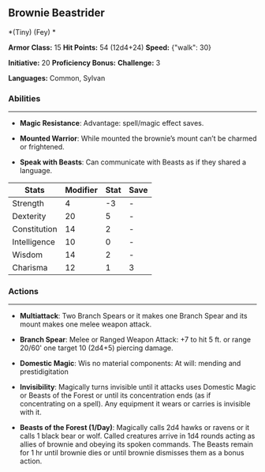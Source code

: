## Brownie Beastrider
*(Tiny) (Fey) *

**Armor Class:** 15
**Hit Points:** 54 (12d4+24)
**Speed:** {"walk": 30}

**Initiative:** 20
**Proficiency Bonus:**
**Challenge:** 3

**Languages:** Common, Sylvan

### Abilities
 --- 
- **Magic Resistance**: Advantage: spell/magic effect saves.

- **Mounted Warrior**: While mounted the brownie’s mount can’t be charmed or frightened.

- **Speak with Beasts**: Can communicate with Beasts as if they shared a language.



| Stats | Modifier | Stat | Save
| ---- | ---- | ---- | ---- |
| Strength | 4 | -3 | - |
| Dexterity | 20 | 5 | - |
| Constitution | 14 | 2 | - |
| Intelligence | 10 | 0 | - |
| Wisdom | 14 | 2 | - |
| Charisma | 12 | 1 | 3 |

### Actions
 --- 
- **Multiattack**: Two Branch Spears or it makes one Branch Spear and its mount makes one melee weapon attack.

- **Branch Spear**: Melee or Ranged Weapon Attack: +7 to hit 5 ft. or range 20/60' one target 10 (2d4+5) piercing damage.

- **Domestic Magic**: Wis no material components: At will: mending and prestidigitation

- **Invisibility**: Magically turns invisible until it attacks uses Domestic Magic or Beasts of the Forest or until its concentration ends (as if concentrating on a spell). Any equipment it wears or carries is invisible with it.

- **Beasts of the Forest (1/Day)**: Magically calls 2d4 hawks or ravens or it calls 1 black bear or wolf. Called creatures arrive in 1d4 rounds acting as allies of brownie and obeying its spoken commands. The Beasts remain for 1 hr until brownie dies or until brownie dismisses them as a bonus action.

